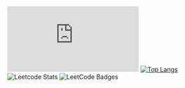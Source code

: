 
<!--
**honkita/honkita** is a ✨ _special_ ✨ repository because its `README.md` (this file) appears on your GitHub profile.

Here are some ideas to get you started:

- 🔭 I’m currently working on ...
- 🌱 I’m currently learning ...
- 👯 I’m looking to collaborate on ...
- 🤔 I’m looking for help with ...
- 💬 Ask me about ...
- 📫 How to reach me: ...
- 😄 Pronouns: ...
- ⚡ Fun fact: ...
-->
![Buttons](https://raw.githubusercontent.com/honkita/honkita/main/links.html)
[![Top Langs](https://github-readme-stats.vercel.app/api/top-langs/?username=honkita&show_icons=true&theme=kacho_ga&border_radius=15&layout=donut)](https://github.com/anuraghazra/github-readme-stats)
![Leetcode Stats](https://leetcard.jacoblin.cool/elitelulww?ext=heatmap&border=0&radius=15&theme=unicorn)
![LeetCode Badges](https://leetcode-badge-showcase.vercel.app/api?username=elitelulww&theme=kacho_ga)


